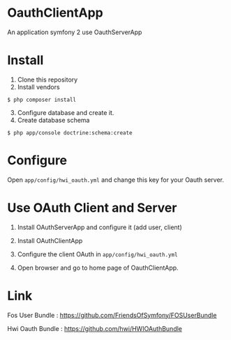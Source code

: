 OauthClientApp
==============

An application symfony 2 use OauthServerApp

# Install

1) Clone this repository
2) Install vendors 

```shell
$ php composer install
```

3) Configure database and create it.
4) Create database schema

```shell
$ php app/console doctrine:schema:create
```

# Configure

Open `app/config/hwi_oauth.yml` and change this key for your Oauth server.


# Use OAuth Client and Server

1) Install OAuthServerApp and configure it (add user, client)

2) Install OAuthClientApp

3) Configure the client OAuth in `app/config/hwi_oauth.yml`

4) Open browser and go to home page of OauthClientApp.


# Link

Fos User Bundle :
https://github.com/FriendsOfSymfony/FOSUserBundle

Hwi Oauth Bundle :
https://github.com/hwi/HWIOAuthBundle
